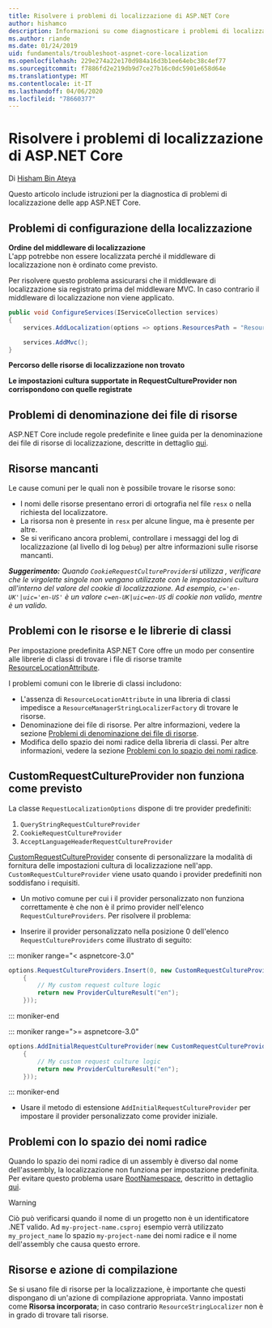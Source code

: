 ```yaml
---
title: Risolvere i problemi di localizzazione di ASP.NET Core
author: hishamco
description: Informazioni su come diagnosticare i problemi di localizzazione nelle app ASP.NET Core.
ms.author: riande
ms.date: 01/24/2019
uid: fundamentals/troubleshoot-aspnet-core-localization
ms.openlocfilehash: 229e274a22e170d984a16d3b1ee64ebc38c4ef77
ms.sourcegitcommit: f7886fd2e219db9d7ce27b16c0dc5901e658d64e
ms.translationtype: MT
ms.contentlocale: it-IT
ms.lasthandoff: 04/06/2020
ms.locfileid: "78660377"
---
```

# <a name="troubleshoot-aspnet-core-localization"></a>Risolvere i problemi di localizzazione di ASP.NET Core

Di [Hisham Bin Ateya](https://github.com/hishamco)

Questo articolo include istruzioni per la diagnostica di problemi di localizzazione delle app ASP.NET Core.

## <a name="localization-configuration-issues"></a>Problemi di configurazione della localizzazione

**Ordine del middleware di localizzazione**  
L'app potrebbe non essere localizzata perché il middleware di localizzazione non è ordinato come previsto.

Per risolvere questo problema assicurarsi che il middleware di localizzazione sia registrato prima del middleware MVC. In caso contrario il middleware di localizzazione non viene applicato.

```csharp
public void ConfigureServices(IServiceCollection services)
{
    services.AddLocalization(options => options.ResourcesPath = "Resources");

    services.AddMvc();
}
```

**Percorso delle risorse di localizzazione non trovato**

**Le impostazioni cultura supportate in RequestCultureProvider non corrispondono con quelle registrate**  

## <a name="resource-file-naming-issues"></a>Problemi di denominazione dei file di risorse

ASP.NET Core include regole predefinite e linee guida per la denominazione dei file di risorse di localizzazione, descritte in dettaglio [qui](xref:fundamentals/localization?view=aspnetcore-2.2#resource-file-naming).

## <a name="missing-resources"></a>Risorse mancanti

Le cause comuni per le quali non è possibile trovare le risorse sono:

- I nomi delle risorse presentano errori di ortografia nel file `resx` o nella richiesta del localizzatore.
- La risorsa non è presente in `resx` per alcune lingue, ma è presente per altre.
- Se si verificano ancora problemi, controllare i messaggi del log di localizzazione (al livello di log `Debug`) per altre informazioni sulle risorse mancanti.

_**Suggerimento:** Quando `CookieRequestCultureProvider`si utilizza , verificare che le virgolette singole non vengano utilizzate con le impostazioni cultura all'interno del valore del cookie di localizzazione. Ad esempio, `c='en-UK'|uic='en-US'` è un valore `c=en-UK|uic=en-US` di cookie non valido, mentre è un valido._

## <a name="resources--class-libraries-issues"></a>Problemi con le risorse e le librerie di classi

Per impostazione predefinita ASP.NET Core offre un modo per consentire alle librerie di classi di trovare i file di risorse tramite [ResourceLocationAttribute](/dotnet/api/microsoft.extensions.localization.resourcelocationattribute?view=aspnetcore-2.1).

I problemi comuni con le librerie di classi includono:
- L'assenza di `ResourceLocationAttribute` in una libreria di classi impedisce a `ResourceManagerStringLocalizerFactory` di trovare le risorse.
- Denominazione dei file di risorse. Per altre informazioni, vedere la sezione [Problemi di denominazione dei file di risorse](#resource-file-naming-issues).
- Modifica dello spazio dei nomi radice della libreria di classi. Per altre informazioni, vedere la sezione [Problemi con lo spazio dei nomi radice](#root-namespace-issues).

## <a name="customrequestcultureprovider-doesnt-work-as-expected"></a>CustomRequestCultureProvider non funziona come previsto

La classe `RequestLocalizationOptions` dispone di tre provider predefiniti:

1. `QueryStringRequestCultureProvider`
2. `CookieRequestCultureProvider`
3. `AcceptLanguageHeaderRequestCultureProvider`

[CustomRequestCultureProvider](/dotnet/api/microsoft.aspnetcore.localization.customrequestcultureprovider?view=aspnetcore-2.1) consente di personalizzare la modalità di fornitura delle impostazioni cultura di localizzazione nell'app. `CustomRequestCultureProvider` viene usato quando i provider predefiniti non soddisfano i requisiti.

- Un motivo comune per cui i il provider personalizzato non funziona correttamente è che non è il primo provider nell'elenco `RequestCultureProviders`. Per risolvere il problema:

- Inserire il provider personalizzato nella posizione 0 dell'elenco `RequestCultureProviders` come illustrato di seguito:

::: moniker range="< aspnetcore-3.0"
```csharp
options.RequestCultureProviders.Insert(0, new CustomRequestCultureProvider(async context =>
    {
        // My custom request culture logic
        return new ProviderCultureResult("en");
    }));
```
::: moniker-end

::: moniker range=">= aspnetcore-3.0"
```csharp
options.AddInitialRequestCultureProvider(new CustomRequestCultureProvider(async context =>
    {
        // My custom request culture logic
        return new ProviderCultureResult("en");
    }));
```
::: moniker-end

- Usare il metodo di estensione `AddInitialRequestCultureProvider` per impostare il provider personalizzato come provider iniziale.

## <a name="root-namespace-issues"></a>Problemi con lo spazio dei nomi radice

Quando lo spazio dei nomi radice di un assembly è diverso dal nome dell'assembly, la localizzazione non funziona per impostazione predefinita. Per evitare questo problema usare [RootNamespace](/dotnet/api/microsoft.extensions.localization.rootnamespaceattribute?view=aspnetcore-2.1), descritto in dettaglio [qui](xref:fundamentals/localization?view=aspnetcore-2.2#resource-file-naming).

> [!WARNING]
> Ciò può verificarsi quando il nome di un progetto non è un identificatore .NET valido. Ad `my-project-name.csproj` esempio verrà utilizzato `my_project_name` lo spazio `my-project-name` dei nomi radice e il nome dell'assembly che causa questo errore. 

## <a name="resources--build-action"></a>Risorse e azione di compilazione

Se si usano file di risorse per la localizzazione, è importante che questi dispongano di un'azione di compilazione appropriata. Vanno impostati come **Risorsa incorporata**; in caso contrario `ResourceStringLocalizer` non è in grado di trovare tali risorse.
